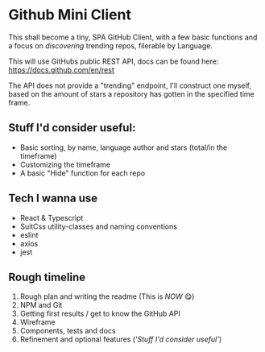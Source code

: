 # Github Mini Client

This shall become a tiny, SPA GitHub Client, with a few basic functions and a focus on _discovering_ trending repos, filerable by Language.

This will use GitHubs public REST API, docs can be found here:  
https://docs.github.com/en/rest

The API does not provide a "trending" endpoint, I'll construct one myself, based on the amount of stars a repository has gotten in the specified time frame.


## Stuff I'd consider useful:
- Basic sorting, by name, language author and stars (total/in the timeframe)
- Customizing the timeframe
- A basic "Hide" function for each repo

## Tech I wanna use
- React & Typescript
- SuitCss utility-classes and naming conventions
- eslint
- axios
- jest

## Rough timeline
1. Rough plan and writing the readme (This is _NOW_ 😋)
1. NPM and Git
2. Getting first results / get to know the GitHub API
3. Wireframe
4. Components, tests and docs
5. Refinement and optional features (_'Stuff I'd consider useful'_)